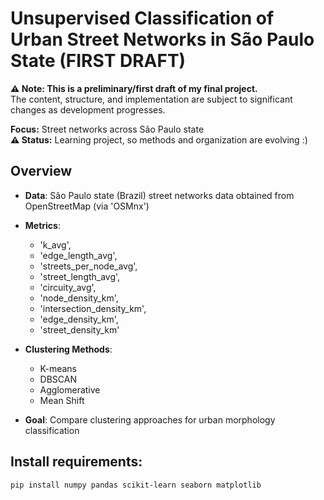 # Unsupervised Classification of Urban Street Networks in São Paulo State (FIRST DRAFT)
**⚠️ Note: This is a preliminary/first draft of my final project.**  
The content, structure, and implementation are subject to significant changes as development progresses.

**Focus:** Street networks across São Paulo state  
**⚠️ Status:** Learning project, so methods and organization are evolving  :)

## Overview
- **Data**: São Paulo state (Brazil) street networks data obtained from OpenStreetMap (via 'OSMnx')
  
- **Metrics**:
  - 'k_avg',
  - 'edge_length_avg',
  - 'streets_per_node_avg',
  - 'street_length_avg',
  - 'circuity_avg',
  - 'node_density_km',
  - 'intersection_density_km',
  - 'edge_density_km',
  - 'street_density_km'
    
- **Clustering Methods**:
  - K-means
  - DBSCAN 
  - Agglomerative
  - Mean Shift

- **Goal**: Compare clustering approaches for urban morphology classification
  
## Install requirements:
   ```bash
   pip install numpy pandas scikit-learn seaborn matplotlib
